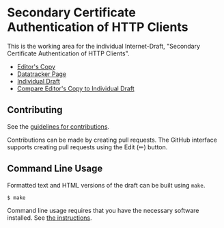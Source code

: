 <!-- regenerate: on (set to off if you edit this file) -->

# Secondary Certificate Authentication of HTTP Clients

This is the working area for the individual Internet-Draft, "Secondary Certificate Authentication of HTTP Clients".

* [Editor's Copy](https://yaroslavros.github.io/httpbis-secondary-client-certs/#go.draft-rosomakho-httpbis-secondary-server-certs.html)
* [Datatracker Page](https://datatracker.ietf.org/doc/draft-rosomakho-httpbis-secondary-server-certs)
* [Individual Draft](https://datatracker.ietf.org/doc/html/draft-rosomakho-httpbis-secondary-server-certs)
* [Compare Editor's Copy to Individual Draft](https://yaroslavros.github.io/httpbis-secondary-client-certs/#go.draft-rosomakho-httpbis-secondary-server-certs.diff)


## Contributing

See the
[guidelines for contributions](https://github.com/yaroslavros/httpbis-secondary-client-certs/blob/main/CONTRIBUTING.md).

Contributions can be made by creating pull requests.
The GitHub interface supports creating pull requests using the Edit (✏) button.


## Command Line Usage

Formatted text and HTML versions of the draft can be built using `make`.

```sh
$ make
```

Command line usage requires that you have the necessary software installed.  See
[the instructions](https://github.com/martinthomson/i-d-template/blob/main/doc/SETUP.md).

